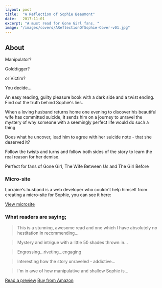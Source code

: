 ```yaml
---
layout: post
title:  "A Reflection of Sophie Beaumont"
date:   2017-11-01
excerpt: "A must read for Gone Girl fans. "
image: "/images/covers/AReflectionOfSophie-Cover-v01.jpg"
---
```


## About

Manipulator?

Golddigger?

or Victim?

You decide...

An easy reading, guilty pleasure book with a dark side and a twist ending. Find out the truth behind Sophie's lies. 

When a loving husband returns home one evening to discover his beautiful wife has committed suicide, it sends him on a journey to unravel the mystery of why someone with a seemingly perfect life would do such a thing.

Does what he uncover, lead him to agree with her suicide note - that she deserved it?

Follow the twists and turns and follow both sides of the story to learn the real reason for her demise. 

Perfect for fans of Gone Girl, The Wife Between Us and The Girl Before

### Micro-site

Lorraine's husband is a web developer who couldn't help himself from creating a micro-site for Sophie, you can see it here:

<a href="/sophie/index.html" target="_preview" class="button ">View microsite</a>


### What readers are saying;

> This is a stunning, awesome read and one which I have absolutely no hestitation in recommending...

> Mystery and intrigue with a little 50 shades thrown in...

> Engrossing...riveting...engaging

> Interesting how the story unraveled - addictive...

> I'm in awe of how manipulative and shallow Sophie is...


<a href="https://leer.amazon.es/kp/embed?asin=B077QQ5RH4&preview=newtab&linkCode=kpe&ref_=cm_sw_r_kb_dp_Cjp2DbEC7413G" target="_preview" class="button ">Read a preview</a>
<a href="https://www.amazon.co.uk/Reflection-Sophie-Beaumont-Gripping-Ending-ebook/dp/B077QQ5RH4/" target="_amazon" class="button special ">Buy from Amazon</a>
